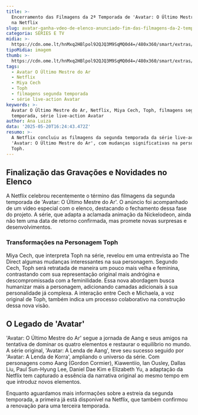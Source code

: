 ```yaml
---
title: >-
  Encerramento das Filmagens da 2ª Temporada de 'Avatar: O Último Mestre do Ar'
  na Netflix
slug: avatar-ganha-vdeo-de-elenco-anunciado-fim-das-filmagens-da-2-temporada-veja
categoria: SÉRIES E TV
midia: >-
  https://cdn.ome.lt/hnMxq2HBlpol92QJQ3M9SqMQ0d4=/480x360/smart/extras/conteudos/omelete_THUMB_-_2025-05-20T131451.951.png
tipoMidia: imagem
thumb: >-
  https://cdn.ome.lt/hnMxq2HBlpol92QJQ3M9SqMQ0d4=/480x360/smart/extras/conteudos/omelete_THUMB_-_2025-05-20T131451.951.png
tags:
  - Avatar O Último Mestre do Ar
  - Netflix
  - Miya Cech
  - Toph
  - filmagens segunda temporada
  - série live-action Avatar
keywords: >-
  Avatar O Último Mestre do Ar, Netflix, Miya Cech, Toph, filmagens segunda
  temporada, série live-action Avatar
author: Ana Luiza
data: '2025-05-20T16:24:43.472Z'
resumo: >-
  A Netflix concluiu as filmagens da segunda temporada da série live-action
  'Avatar: O Último Mestre do Ar', com mudanças significativas na personagem
  Toph.
---
```


## Finalização das Gravações e Novidades no Elenco

<blockquote class="twitter-tweet"><a href="https://twitter.com/user/status/1924858034876010811"></a></blockquote>

A Netflix celebrou recentemente o término das filmagens da segunda temporada de 'Avatar: O Último Mestre do Ar'. O anúncio foi acompanhado de um vídeo especial com o elenco, destacando o fechamento dessa fase do projeto. A série, que adapta a aclamada animação da Nickelodeon, ainda não tem uma data de retorno confirmada, mas promete novas surpresas e desenvolvimentos.

### Transformações na Personagem Toph

Miya Cech, que interpreta Toph na série, revelou em uma entrevista ao The Direct algumas mudanças interessantes na sua personagem. Segundo Cech, Toph será retratada de maneira um pouco mais velha e feminina, contrastando com sua representação original mais andrógina e descompromissada com a feminilidade. Essa nova abordagem busca humanizar mais a personagem, adicionando camadas adicionais à sua personalidade já complexa. A interação entre Cech e Michaela, a voz original de Toph, também indica um processo colaborativo na construção dessa nova visão.

## O Legado de 'Avatar'

'Avatar: O Último Mestre do Ar' segue a jornada de Aang e seus amigos na tentativa de dominar os quatro elementos e restaurar o equilíbrio no mundo. A série original, 'Avatar: A Lenda de Aang', teve seu sucesso seguido por 'Avatar: A Lenda de Korra', ampliando o universo da série. Com personagens como Aang (Gordon Cormier), Kiawentiio, Ian Ousley, Dallas Liu, Paul Sun-Hyung Lee, Daniel Dae Kim e Elizabeth Yu, a adaptação da Netflix tem capturado a essência da narrativa original ao mesmo tempo em que introduz novos elementos.

Enquanto aguardamos mais informações sobre a estreia da segunda temporada, a primeira já está disponível na Netflix, que também confirmou a renovação para uma terceira temporada.
